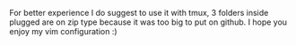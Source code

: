 For better experience I do suggest to use it with tmux, 3 folders inside plugged are on zip type because it was too big to put on github. I hope you enjoy my vim configuration :) 
